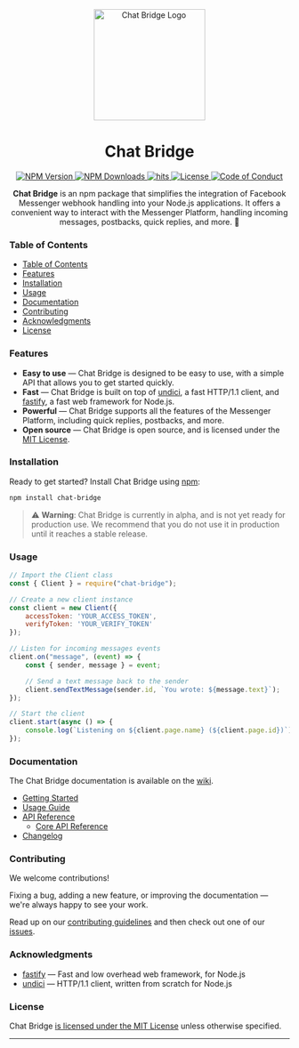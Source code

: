 <div align="center" id="about">
    <img src="https://cdn.discordapp.com/attachments/1082890782471639091/1194113658201047130/logo-png.png" alt="Chat Bridge Logo" width="200px">
    <h1>Chat Bridge</h1>
    <a href="https://www.npmjs.com/package/chat-bridge">
        <img src="https://img.shields.io/npm/v/chat-bridge" alt="NPM Version">
    </a>
    <a href="https://www.npmjs.com/package/chat-bridge">
        <img src="https://img.shields.io/npm/dt/chat-bridge" alt="NPM Downloads">
    </a>
    <a href="https://github.com/Onyx-Innovators/Chat-Bridge">
        <img src="https://hits.seeyoufarm.com/api/count/incr/badge.svg?url=https%3A%2F%2Fgithub.com%2FOnyx-Innovators%2FChat-Bridge&count_bg=%2379C83D&title_bg=%23555555&icon=&icon_color=%23E7E7E7&title=visit&edge_flat=false" alt="hits">
    </a>
    <a href="https://github.com/Onyx-Innovators/Chat-Bridge/LICENSE">
        <img src="https://img.shields.io/github/license/Onyx-Innovators/Chat-Bridge" alt="License">
    </a>
    <a href="https://github.com/Onyx-Innovators/Chat-Bridge/CODE_OF_CONDUCT.md">
        <img src="https://img.shields.io/badge/Contributor%20Covenant-2.1-4baaaa.svg" alt="Code of Conduct">
    </a>
    <p><strong>Chat Bridge</strong> is an npm package that simplifies the integration of Facebook Messenger webhook handling into your Node.js applications. It offers a convenient way to interact with the Messenger Platform, handling incoming messages, postbacks, quick replies, and more. 🚀</p>
</div>

### Table of Contents

- [Table of Contents](#table-of-contents)
- [Features](#features)
- [Installation](#installation)
- [Usage](#usage)
- [Documentation](#documentation)
- [Contributing](#contributing)
- [Acknowledgments](#acknowledgments)
- [License](#license)

### Features

- **Easy to use** — Chat Bridge is designed to be easy to use, with a simple API that allows you to get started quickly.
- **Fast** — Chat Bridge is built on top of [undici](https://undici.nodejs.org/), a fast HTTP/1.1 client, and [fastify](https://www.fastify.io/), a fast web framework for Node.js.
- **Powerful** — Chat Bridge supports all the features of the Messenger Platform, including quick replies, postbacks, and more.
- **Open source** — Chat Bridge is open source, and is licensed under the [MIT License](LICENSE).

### Installation

Ready to get started? Install Chat Bridge using [npm](https://www.npmjs.com/):

```bash
npm install chat-bridge
```

> ⚠️ **Warning**: Chat Bridge is currently in alpha, and is not yet ready for production use. We recommend that you do not use it in production until it reaches a stable release.

### Usage

```js
// Import the Client class
const { Client } = require("chat-bridge");

// Create a new client instance
const client = new Client({ 
    accessToken: 'YOUR_ACCESS_TOKEN',
    verifyToken: 'YOUR_VERIFY_TOKEN'
});

// Listen for incoming messages events
client.on("message", (event) => {
    const { sender, message } = event;

    // Send a text message back to the sender
    client.sendTextMessage(sender.id, `You wrote: ${message.text}`);
});

// Start the client
client.start(async () => {
    console.log(`Listening on ${client.page.name} (${client.page.id})`);
});
```

### Documentation

The Chat Bridge documentation is available on the [wiki](https://github.com/Onyx-Innovators/Chat-Bridge/wiki#chat-bridge-documentation).

- [Getting Started](https://github.com/Onyx-Innovators/Chat-Bridge/wiki/Getting-Started)
- [Usage Guide](https://github.com/Onyx-Innovators/Chat-Bridge/wiki/Usage-Guide)
- [API Reference](https://github.com/Onyx-Innovators/Chat-Bridge/wiki/API-Reference)
  - [Core API Reference](https://github.com/Onyx-Innovators/Chat-Bridge/wiki/Core-API-Reference)
- [Changelog](https://github.com/Onyx-Innovators/Chat-Bridge/wiki/Changelog)

### Contributing

We welcome contributions!

Fixing a bug, adding a new feature, or improving the documentation — we're always happy to see your work.

Read up on our [contributing guidelines](CONTRIBUTING.md) and then check out one of our [issues](https://github.com/Onyx-Innovators/Chat-Bridge/issues).

### Acknowledgments

- [fastify](https://www.fastify.io/) — Fast and low overhead web framework, for Node.js
- [undici](https://undici.nodejs.org/) — HTTP/1.1 client, written from scratch for Node.js

### License

Chat Bridge [is licensed under the MIT License](LICENSE) unless otherwise specified.

---
